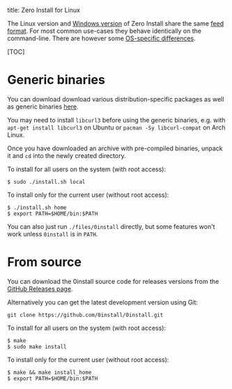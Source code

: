 title: Zero Install for Linux

The Linux version and [Windows version](windows.md) of Zero Install share the same [feed format](../specifications/feed.md). For most common use-cases they behave identically on the command-line. There are however some [OS-specific differences](os-differences.md).

[TOC]

# Generic binaries

You can download download various distribution-specific packages as well as generic binaries [here](http://0install.net/install-linux.html).

You may need to install `libcurl3` before using the generic binaries, e.g. with `apt-get install libcurl3` on Ubuntu or `pacman -Sy libcurl-compat` on Arch Linux.

Once you have downloaded an archive with pre-compiled binaries, unpack it and `cd` into the newly created directory.

To install for all users on the system (with root access):

```shell
$ sudo ./install.sh local
```

To install only for the current user (without root access):

```shell
$ ./install.sh home
$ export PATH=$HOME/bin:$PATH
```

You can also just run `./files/0install` directly, but  some features won't work unless `0install` is in `PATH`.

# From source

You can download the 0install source code for releases versions from the [GitHub Releases page](https://github.com/0install/0install/releases).

Alternatively you can get the latest development version using Git:

```shell
git clone https://github.com/0install/0install.git
```

To install for all users on the system (with root access):

```shell
$ make
$ sudo make install
```

To install only for the current user (without root access):

```shell
$ make && make install_home
$ export PATH=$HOME/bin:$PATH
```
